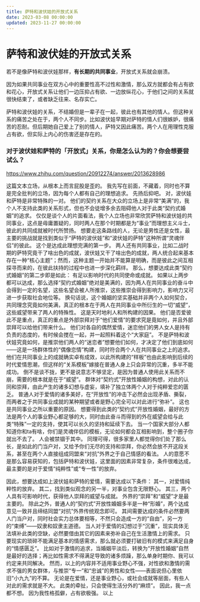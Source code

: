 ```yaml
---
title: 萨特和波伏娃的开放式关系
date: 2023-03-08 00:00:00
updated: 2023-11-27 00:00:00
---
```


# 萨特和波伏娃的开放式关系

若不是像萨特和波伏娃那样，**有长期的共同事业**，开放式关系就会崩溃。

因为如果共同事业在双方心中的重要性高不过性和激情，那么双方就都会有占有欲和花心，开放式关系让他们一边压抑占有欲、一边放纵花心，于他们之间的关系就很快结束了，或者缺乏往来、名存实亡。

萨特和波伏娃的关系，不结婚但是一辈子在一起，彼此也有其他的情人。但这种关系的痛苦之处在于，两个人不同步。比如波伏娃早期对萨特的情人们很嫉妒，很痛苦的忍耐。但后期她自己爱上了别的情人，萨特又因此痛苦。两个人在用理性克服占有欲，但实际上内心的伤害还是存在的。

### 对于波伏娃和萨特的「开放式」关系，你是怎么认为的？你会想要尝试么？

https://www.zhihu.com/question/20912274/answer/2013628986

这篇文本立场，从根本上而言屁股是歪的。
我先写在前面，不藏着，同时也不算是完全批判的立场，因为每个人都有自己的理想追求。
先扬后抑吧。
对，波伏娃和萨特是非常特殊的一对。
他们的契约关系在大众的立场上是非常“美满”的，我个人不支持此类的关系形式，但也不会徒增多余去阻碍他人对于此类“契约式婚姻”的追求。
仅仅是谈个人的片面看法，我个人立场也非常欣赏萨特和波伏娃的共同事业，这点是毋庸置疑的，同时两人在那个时期都是为“事业”而理想主义斗士，彼此的共同成就被时代所赞扬。
想要走这条路线的人，无论是男性还是女性，最主要的挑战就是找到类似于“萨特的波伏娃”和“波伏娃的萨特”这种所谓“灵魂伴侣”的彼此。
这个是达成此理想完满的第一步。
两人还有共同事业，比如二战时期的萨特究竟干了啥出色的成就，波伏娃又干了啥出色的成就，两人统合起来基本存在一种“核心主题”；然而，这种主题一开始并不能算是明确，而是彼此之间互相探寻而来的，在彼此扶持的过程中也进一步深化羁绊。
那么，想要达成此类“契约式婚姻”的第二步即是如此：
有足以影响时代的共同使命或成就。
如果以上两步都可以达成，那么选择“契约式婚姻”绝对是美满的，因为两人在共同事业的奋斗中会得到一定的名望，这些名望会被人所推崇，这些推崇会得到影响力，影响力又可进一步获取社会地位等。
换句话说，这个婚姻的坚实基础并非两个人如何契合，共同理念究竟如何美满，真正的根本在于两人在共同事业中所衍生的一切“威望”，这些威望带来了两人的特殊性。
这是天时地利人和所构建的因果。
他们是否爱彼此不是重点，真正的重点是外部崇拜对于“他们爱情”的要求究是竟如何，并且外部崇拜可以给他们带来什么。
他们对各自的偶然爱情，迷恋他们的男人女人是持有负责的态度的，有时候会搅在一起，并一起照料着这个“大家庭”。
不是萨特和波伏娃究竟如何，是推崇他们两人的“迷恋者”想要他们如何，才决定了他们到底如何——这是一场群体性的“偶像恋情”构建，同时符合两个人在共同事业之上的追求。
他们在共同事业上的成就确实卓有成效，以此所构建的“样板”也由此影响到后续的时代爱情思潮，但这样的“关系模板”嫁接在普通人身上只会异常的沉重，多半不能成功。
倒不是谈不拢，更不是说意志不够坚定，是因为普通人使用此关系而不崩，需要的根本就是在于“威望”。
群体对“契约式”开放性婚姻的构想，对此的认同和崇拜，由此产生的诸多幻想与虚妄，填补了独立体两个人对于纯粹爱恋的匮乏。
普通人对于爱情的诸多美好，在“开放性”的冲击下必然会出现矛盾、撕裂，而两者之于共同事业成就的某种期望或者是野心完全可以对此进行“弥补”。
这也是共同事业之所以重要的原因。
想要得到此类的“契约式”开放性婚姻，最好的方法是两个人的事业野心都足够的大，同时由此奋斗而得到的外在威望会给与此类“特殊”一定的支持，使其可以长久的坚持和延续下去。
当一个国家大部分人都知道你和ta有啥，你们是灵魂伴侣的模板，无论如何都会互相影响到，整个圈子你就出不去了。
人会被禁锢于其中。
同理可得，很多家里人都觉得你们处了那么长，是如此的门当户对，又给予你们无尽的支持和崇拜，你必然会放不开这段关系，甚至在两个人直接组成同盟来“对抗”外界之于自己情感的看法。
人的意愿不是那么容易获知的，包括萨特和波伏娃，这里面的因素非常复杂，条件很难达成，最主要的是对于爱情“纯粹性”或“专一性”的放弃。

因此，想要达成如上波伏娃和萨特的爱情，需要达成以下条件：
其一，对爱情纯粹性的放弃。
其二，找到类似观念的另一半，对事业包含无限野心。
其三，两个人具有可影响时代，获得他人崇拜的威望与成就。
外界的“崇拜”和“威望”才是最主要的。
除此之外，普通人的“契约式”开放性婚姻多半是一种“形婚”，两个达成意见一致并且缔结同盟“对抗”外界传统观念即可。
其间需要达成的条件必然要两人门当户对，同时社会实力总体要相等，不然只会造成一方的“自由”，另一方的“束缚”——奴隶和奴隶主道德。
当人对于爱情的幻想过于“沉重”，现实具体无法填补此类的空缺，必然要借由其它的因素来弥补自己在生活激情上的需求。
只要现实的琐碎不能满足基本的情感需求，那么就必须要打破旧有的模式来满足自身的“情感匮乏”。
比如对于激情的追求，当婚姻平淡后，转换为“开放性婚姻”自然是最好的选择；再比如性需求不得满足导致的诸多烦躁，那么单身时期你、我可以约定来共同解决。
然而，以上的内容并不适用事业野心不强，对性欲和激情的需求不强的男女群体，与推崇“专一”和“忠诚”的男性和女性——表面说但心里依旧“小九九”的不算。
无论是在爱情，还是事业野心，或社会成就等层面，有些人对此的需求就是不大。
此类的牵扯，只会使得生活分外的“麻烦”。
因此，我一点都不想。
因为我性格孤僻，占有欲极强。
以上
